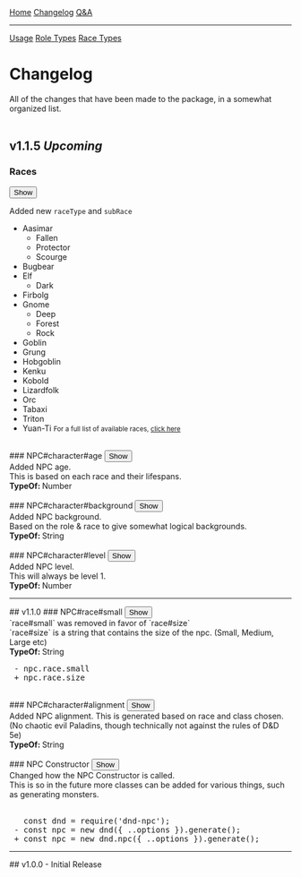 <script defer src="./modules/functions.js"></script>
<title>D&D NPC</title>
<link rel="stylesheet" type="text/css" href="style.css">
<div class="sidenav">
<a href="./home.html">Home</a>
<a href="./changelog.html">Changelog</a>
<a href="./qa.html">Q&A</a>
<hr>
<a href="./usage.html">Usage</a>
<a href="./roleTypes.html">Role Types</a>
<a href="./raceTypes.html">Race Types</a>
</div>

# Changelog
All of the changes that have been made to the package, in a somewhat organized list.<br>
<br>
## v1.1.5 *Upcoming*
### Races
<button class="btn default" id="b115Races" onClick="showHide('b115Races', 't115Races')" type="button">Show</button>
<br>

Added new `raceType` and `subRace`
- Aasimar
	- Fallen
	- Protector
	- Scourge
- Bugbear
- Elf
	- Dark
- Firbolg
- Gnome
	- Deep
	- Forest
	- Rock
- Goblin
- Grung
- Hobgoblin
- Kenku
- Kobold
- Lizardfolk
- Orc
- Tabaxi
- Triton
- Yuan-Ti
<small>For a full list of available races, <a href ="./raceTypes.html">click here</a></small>
</div><br>
### NPC#character#age</h3>
<button class="btn default" id="b115Age" onClick="showHide('b115Age', 't115Age')" type="button">Show</button><br>
<div class="showHide" id="t115Age">
Added NPC age.<br>
This is based on each race and their lifespans.<br>
<b>TypeOf: </b><span class ="typeof">Number</span><br>
</div><br>
### NPC#character#background</h3>
<button class="btn default" id="b115BG" onClick="showHide('b115BG', 't115BG')" type="button">Show</button><br>
<div class="showHide" id="t115BG">
	Added NPC background.<br>
	Based on the role & race to give somewhat logical backgrounds.<br>
	<b>TypeOf: </b><span class ="typeof">String</span><br>
</div><br>
### NPC#character#level</h3>
<button class="btn default" id="b115Lvl" onClick="showHide('b115Lvl', 't115Lvl')" type="button">Show</button><br>
<div class="showHide" id="t115Lvl">
	Added NPC level.<br>
	This will always be level 1.<br>
	<b>TypeOf: </b><span class ="typeof">Number</span><br>
</div>
<hr>
## v1.1.0</h2>
### NPC#race#small</h3>
<button class="btn default" id="b110small" onClick="showHide('b110small', 't110small')" type="button">Show</button><br>
<div class="showHide" id="t110small">
`race#small` was removed in favor of `race#size`<br>
`race#size` is a string that contains the size of the npc. (Small, Medium, Large etc)<br>
<b>TypeOf: </b><span class ="typeof">String</span><br>
<pre class="code">
<span class="removed"> - npc.race.small</span>
<span class="added"> + npc.race.size</span></pre>
</div><br>
### NPC#character#alignment</h3>
<button class="btn default" id="b110Ali" onClick="showHide('b110Ali', 't110Ali')" type="button">Show</button><br>
<div class="showHide" id="t110Ali">
Added NPC alignment. This is generated based on race and class chosen.<br>
(No chaotic evil Paladins, though technically not against the rules of D&D 5e)<br>
<b>TypeOf: </b><span class ="typeof">String</span><br>
</div><br>
### NPC Constructor</h3>
<button class="btn default" id="b110Con" onClick="showHide('b110Con', 't110Con')" type="button">Show</button><br>
<div class="showHide" id="t110Con">
Changed how the NPC Constructor is called.<br>
This is so in the future more classes can be added for various things, such as generating monsters.<br>
<br>
<pre class= "code">
<span class="key">   const</span> dnd <span class="oper">= require</span>(<span class="str">'dnd-npc'</span>);
<span class="removed"> - const npc = new dnd({ ..options }).generate();</span>
<span class="added"> + const npc = new dnd.npc({ ..options }).generate();</span></pre>
</div>
<hr>
## v1.0.0</h2>
- Initial Release
